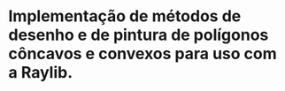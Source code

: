 # Implementação de métodos de desenho e de pintura de polígonos côncavos e convexos para uso com a Raylib.
